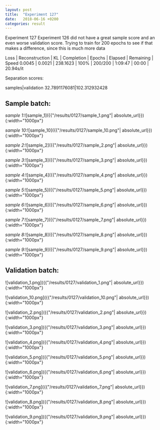 ```yaml
---
layout: post
title:  "Experiment 127"
date:   2018-06-16 +0200
categories: result
---
```

Experiment 127
Experiment 126 did not have a great sample score and an even worse validation score.
Trying to train for 200 epochs to see if that makes a difference, since this is much more data

Loss | Reconstruction | KL | Completion | Epochs | Elapsed | Remaining | Speed
0.0045 | 0.0021 | 238.1623 | 100% | 200/200 | 1:09:47 | 00:00 | 20.94s/it

Separation scores:

samples|validation
32.7891176081|102.312932428

## **Sample batch**:

_sample 1_:![sample_1]({{"/results/0127/sample_1.png"| absolute_url}}){:width="1000px"}

_sample 10_:![sample_10]({{"/results/0127/sample_10.png"| absolute_url}}){:width="1000px"}

_sample 2_:![sample_2]({{"/results/0127/sample_2.png"| absolute_url}}){:width="1000px"}

_sample 3_:![sample_3]({{"/results/0127/sample_3.png"| absolute_url}}){:width="1000px"}

_sample 4_:![sample_4]({{"/results/0127/sample_4.png"| absolute_url}}){:width="1000px"}

_sample 5_:![sample_5]({{"/results/0127/sample_5.png"| absolute_url}}){:width="1000px"}

_sample 6_:![sample_6]({{"/results/0127/sample_6.png"| absolute_url}}){:width="1000px"}

_sample 7_:![sample_7]({{"/results/0127/sample_7.png"| absolute_url}}){:width="1000px"}

_sample 8_:![sample_8]({{"/results/0127/sample_8.png"| absolute_url}}){:width="1000px"}

_sample 9_:![sample_9]({{"/results/0127/sample_9.png"| absolute_url}}){:width="1000px"}

## **Validation batch**:

![validation_1.png]({{"/results/0127/validation_1.png"| absolute_url}}){:width="1000px"}

![validation_10.png]({{"/results/0127/validation_10.png"| absolute_url}}){:width="1000px"}

![validation_2.png]({{"/results/0127/validation_2.png"| absolute_url}}){:width="1000px"}

![validation_3.png]({{"/results/0127/validation_3.png"| absolute_url}}){:width="1000px"}

![validation_4.png]({{"/results/0127/validation_4.png"| absolute_url}}){:width="1000px"}

![validation_5.png]({{"/results/0127/validation_5.png"| absolute_url}}){:width="1000px"}

![validation_6.png]({{"/results/0127/validation_6.png"| absolute_url}}){:width="1000px"}

![validation_7.png]({{"/results/0127/validation_7.png"| absolute_url}}){:width="1000px"}

![validation_8.png]({{"/results/0127/validation_8.png"| absolute_url}}){:width="1000px"}

![validation_9.png]({{"/results/0127/validation_9.png"| absolute_url}}){:width="1000px"}
